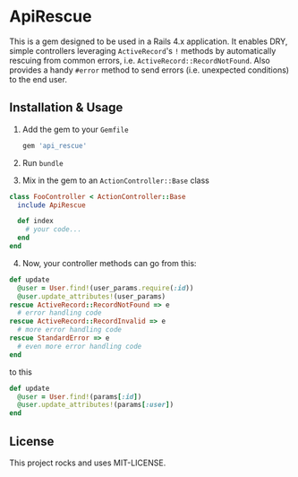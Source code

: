 # ApiRescue

This is a gem designed to be used in a Rails 4.x application. It enables DRY, simple controllers leveraging `ActiveRecord`'s `!` methods by automatically rescuing from common errors, i.e. `ActiveRecord::RecordNotFound`.  Also provides a handy `#error` method to send errors (i.e. unexpected conditions) to the end user.

## Installation & Usage

1. Add the gem to your `Gemfile`

    ```ruby
    gem 'api_rescue'
    ```

2. Run `bundle`
3. Mix in the gem to an `ActionController::Base` class
  ```ruby
  class FooController < ActionController::Base
    include ApiRescue

    def index
      # your code...
    end
  end
  ```

4. Now, your controller methods can go from this:

  ```ruby
  def update
    @user = User.find!(user_params.require(:id))
    @user.update_attributes!(user_params)
  rescue ActiveRecord::RecordNotFound => e
    # error handling code
  rescue ActiveRecord::RecordInvalid => e
    # more error handling code
  rescue StandardError => e
    # even more error handling code
  end
  ```

  to this

  ```ruby
  def update
    @user = User.find!(params[:id])
    @user.update_attributes!(params[:user])
  end
  ```

## License
This project rocks and uses MIT-LICENSE.
